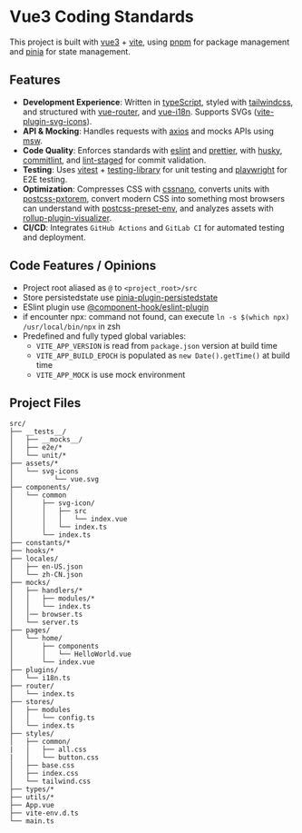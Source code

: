 # Vue3 Coding Standards

This project is built with [vue3](https://vuejs.org/) + [vite](https://vite.dev/), using [pnpm](https://pnpm.io/) for package management and [pinia](https://pinia.vuejs.org/) for state management.

## Features

- **Development Experience**: Written in [typeScript](https://www.typescriptlang.org/), styled with [tailwindcss](https://tailwindcss.com/), and structured with [vue-router](https://router.vuejs.org/), and [vue-i18n](https://vue-i18n.intlify.dev/). Supports SVGs ([vite-plugin-svg-icons](https://github.com/vbenjs/vite-plugin-svg-icons)).
- **API & Mocking**: Handles requests with [axios](https://axios-http.com/docs/intro) and mocks APIs using [msw](https://mswjs.io/).
- **Code Quality**: Enforces standards with [eslint](https://eslint.org/) and [prettier](https://prettier.io/), with [husky](https://www.npmjs.com/package/husky), [commitlint](https://commitlint.js.org/#/), and [lint-staged](https://github.com/okonet/lint-staged) for commit validation.
- **Testing**: Uses [vitest](https://vitest.dev/) + [testing-library](https://testing-library.com/) for unit testing and [playwright](https://playwright.dev/) for E2E testing.
- **Optimization**: Compresses CSS with [cssnano](https://cssnano.github.io/cssnano/), converts units with [postcss-pxtorem](https://www.npmjs.com/package/postcss-pxtorem), convert modern CSS into something most browsers can understand with [postcss-preset-env](https://www.npmjs.com/package/postcss-preset-env), and analyzes assets with [rollup-plugin-visualizer](https://github.com/btd/rollup-plugin-visualizer).
- **CI/CD**: Integrates `GitHub Actions` and `GitLab CI` for automated testing and deployment.

## Code Features / Opinions

- Project root aliased as `@` to `<project_root>/src`
- Store persistedstate use [pinia-plugin-persistedstate](https://www.npmjs.com/package/pinia-plugin-persistedstate)
- ESlint plugin use [@component-hook/eslint-plugin](https://www.npmjs.com/package/@component-hook/eslint-plugin?activeTab=readme)
- if encounter npx: command not found, can execute `ln -s $(which npx) /usr/local/bin/npx` in zsh
- Predefined and fully typed global variables:
  - `VITE_APP_VERSION` is read from `package.json` version at build time
  - `VITE_APP_BUILD_EPOCH` is populated as `new Date().getTime()` at build time
  - `VITE_APP_MOCK` is use mock environment

## Project Files

```text
src/
├── __tests__/
│   ├── __mocks__/
│   ├── e2e/*
│   └── unit/*
├── assets/*
│   └── svg-icons
│          └── vue.svg
├── components/
│   └── common
│       ├── svg-icon/
│       │   ├── src
│       │   │   └── index.vue
│       │   └── index.ts
│       └── index.ts
├── constants/*
├── hooks/*
├── locales/
│   ├── en-US.json
│   └── zh-CN.json
├── mocks/
│   ├── handlers/*
│   │   ├── modules/*
│   │   └── index.ts
│   │── browser.ts
│   └── server.ts
├── pages/
│   └── home/
│       ├── components
│       │   └── HelloWorld.vue
│       └── index.vue
├── plugins/
│   └── i18n.ts
├── router/
│   └── index.ts
├── stores/
│   ├── modules
│   │   └── config.ts
│   └── index.ts
├── styles/
│   ├── common/
|   │   ├── all.css
|   │   └── button.css
│   ├── base.css
│   ├── index.css
│   └── tailwind.css
├── types/*
├── utils/*
├── App.vue
├── vite-env.d.ts
└── main.ts
```
